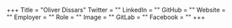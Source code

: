 +++
Title = "Oliver Dissars"
Twitter = ""
LinkedIn = ""
GitHub = ""
Website = ""
Employer = ""
Role = ""
Image = ""
GitLab = ""
Facebook = ""
+++
